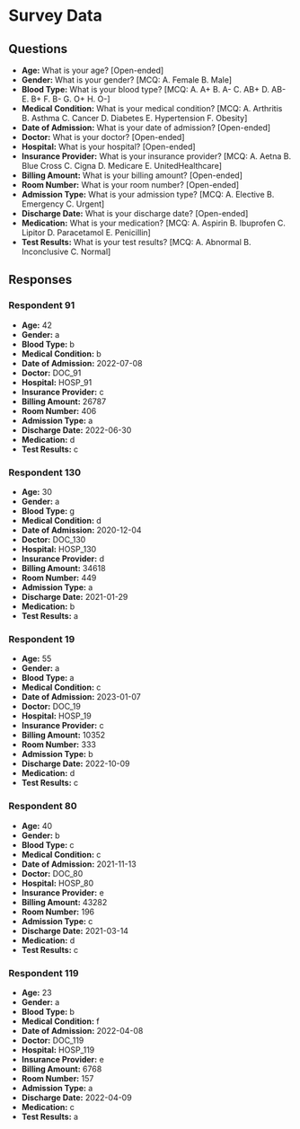# Survey Data

## Questions

- **Age:** What is your age? [Open-ended]
- **Gender:** What is your gender? [MCQ: A. Female B. Male]
- **Blood Type:** What is your blood type? [MCQ: A. A+ B. A- C. AB+ D. AB- E. B+ F. B- G. O+ H. O-]
- **Medical Condition:** What is your medical condition? [MCQ: A. Arthritis B. Asthma C. Cancer D. Diabetes E. Hypertension F. Obesity]
- **Date of Admission:** What is your date of admission? [Open-ended]
- **Doctor:** What is your doctor? [Open-ended]
- **Hospital:** What is your hospital? [Open-ended]
- **Insurance Provider:** What is your insurance provider? [MCQ: A. Aetna B. Blue Cross C. Cigna D. Medicare E. UnitedHealthcare]
- **Billing Amount:** What is your billing amount? [Open-ended]
- **Room Number:** What is your room number? [Open-ended]
- **Admission Type:** What is your admission type? [MCQ: A. Elective B. Emergency C. Urgent]
- **Discharge Date:** What is your discharge date? [Open-ended]
- **Medication:** What is your medication? [MCQ: A. Aspirin B. Ibuprofen C. Lipitor D. Paracetamol E. Penicillin]
- **Test Results:** What is your test results? [MCQ: A. Abnormal B. Inconclusive C. Normal]

## Responses

### Respondent 91

- **Age:** 42
- **Gender:** a
- **Blood Type:** b
- **Medical Condition:** b
- **Date of Admission:** 2022-07-08
- **Doctor:** DOC_91
- **Hospital:** HOSP_91
- **Insurance Provider:** c
- **Billing Amount:** 26787
- **Room Number:** 406
- **Admission Type:** a
- **Discharge Date:** 2022-06-30
- **Medication:** d
- **Test Results:** c

### Respondent 130

- **Age:** 30
- **Gender:** a
- **Blood Type:** g
- **Medical Condition:** d
- **Date of Admission:** 2020-12-04
- **Doctor:** DOC_130
- **Hospital:** HOSP_130
- **Insurance Provider:** d
- **Billing Amount:** 34618
- **Room Number:** 449
- **Admission Type:** a
- **Discharge Date:** 2021-01-29
- **Medication:** b
- **Test Results:** a

### Respondent 19

- **Age:** 55
- **Gender:** a
- **Blood Type:** a
- **Medical Condition:** c
- **Date of Admission:** 2023-01-07
- **Doctor:** DOC_19
- **Hospital:** HOSP_19
- **Insurance Provider:** c
- **Billing Amount:** 10352
- **Room Number:** 333
- **Admission Type:** b
- **Discharge Date:** 2022-10-09
- **Medication:** d
- **Test Results:** c

### Respondent 80

- **Age:** 40
- **Gender:** b
- **Blood Type:** c
- **Medical Condition:** c
- **Date of Admission:** 2021-11-13
- **Doctor:** DOC_80
- **Hospital:** HOSP_80
- **Insurance Provider:** e
- **Billing Amount:** 43282
- **Room Number:** 196
- **Admission Type:** c
- **Discharge Date:** 2021-03-14
- **Medication:** d
- **Test Results:** c

### Respondent 119

- **Age:** 23
- **Gender:** a
- **Blood Type:** b
- **Medical Condition:** f
- **Date of Admission:** 2022-04-08
- **Doctor:** DOC_119
- **Hospital:** HOSP_119
- **Insurance Provider:** e
- **Billing Amount:** 6768
- **Room Number:** 157
- **Admission Type:** a
- **Discharge Date:** 2022-04-09
- **Medication:** c
- **Test Results:** a

